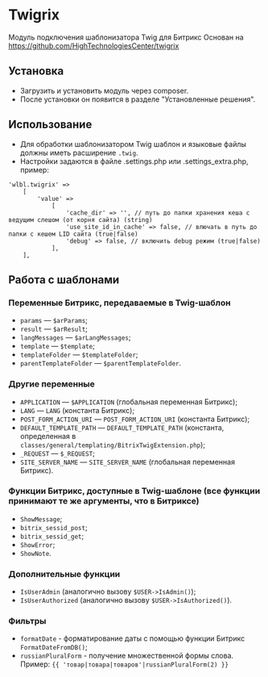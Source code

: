 # Twigrix

Модуль подключения шаблонизатора Twig для Битрикс
Основан на https://github.com/HighTechnologiesCenter/twigrix

## Установка

* Загрузить и установить модуль через composer.
* После установки он появится в разделе "Установленные решения".

## Использование

* Для обработки шаблонизатором Twig шаблон и языковые файлы должны иметь расширение `.twig`.
* Настройки задаются в файле .settings.php или .settings_extra.php, пример:
```
'wlbl.twigrix' =>
	[
		'value' =>
			[
				'cache_dir' => '', // путь до папки хранения кеша с ведущим слешом (от корня сайта) (string)
				'use_site_id_in_cache' => false, // влючать в путь до папки с кешем LID сайта (true|false)
				'debug' => false, // включить debug режим (true|false)
			],
	],
```

## Работа с шаблонами

### Переменные Битрикс, передаваемые в Twig-шаблон

* `params` — `$arParams`;
* `result` — `$arResult`;
* `langMessages` — `$arLangMessages`;
* `template` — `$template`;
* `templateFolder` — `$templateFolder`;
* `parentTemplateFolder` — `$parentTemplateFolder`.

### Другие переменные

* `APPLICATION` — `$APPLICATION` (глобальная переменная Битрикс);
* `LANG` — `LANG` (константа Битрикс);
* `POST_FORM_ACTION_URI` — `POST_FORM_ACTION_URI` (константа Битрикс);
* `DEFAULT_TEMPLATE_PATH` — `DEFAULT_TEMPLATE_PATH` (константа, определенная в `classes/general/templating/BitrixTwigExtension.php`);
* `_REQUEST` — `$_REQUEST`;
* `SITE_SERVER_NAME` — `SITE_SERVER_NAME` (глобальная переменная Битрикс).

### Функции Битрикс, доступные в Twig-шаблоне (все функции принимают те же аргументы, что в Битриксе)

* `ShowMessage`;
* `bitrix_sessid_post`;
* `bitrix_sessid_get`;
* `ShowError`;
* `ShowNote`.

### Дополнительные функции

* `IsUserAdmin` (аналогично вызову `$USER->IsAdmin()`);
* `IsUserAuthorized` (аналогично вызову `$USER->IsAuthorized()`).

### Фильтры

* `formatDate` - форматирование даты с помощью функции Битрикс `FormatDateFromDB()`;
* `russianPluralForm` - получение множественной формы слова.
Пример: `{{ 'товар|товара|товаров'|russianPluralForm(2) }}`